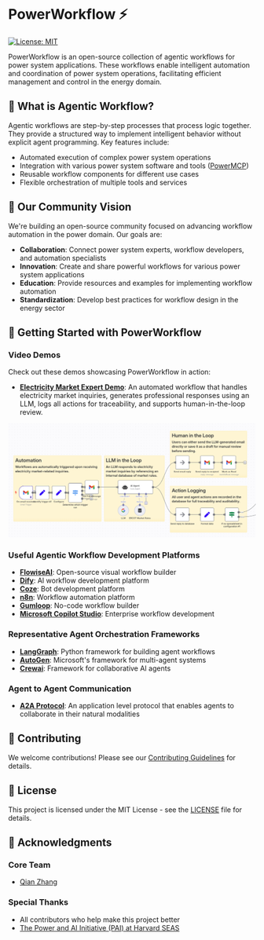 # PowerWorkflow ⚡

[![License: MIT](https://img.shields.io/badge/License-MIT-yellow.svg)](https://opensource.org/licenses/MIT)

PowerWorkflow is an open-source collection of agentic workflows for power system applications. These workflows enable intelligent automation and coordination of power system operations, facilitating efficient management and control in the energy domain.

## 🌟 What is Agentic Workflow?

Agentic workflows are step-by-step processes that process logic together. They provide a structured way to implement intelligent behavior without explicit agent programming. Key features include:

- Automated execution of complex power system operations
- Integration with various power system software and tools ([PowerMCP](https://github.com/power-agent/PowerMCP))
- Reusable workflow components for different use cases
- Flexible orchestration of multiple tools and services

## 🤝 Our Community Vision

We're building an open-source community focused on advancing workflow automation in the power domain. Our goals are:

- **Collaboration**: Connect power system experts, workflow developers, and automation specialists
- **Innovation**: Create and share powerful workflows for various power system applications
- **Education**: Provide resources and examples for implementing workflow automation
- **Standardization**: Develop best practices for workflow design in the energy sector

## 🚀 Getting Started with PowerWorkflow

### Video Demos

Check out these demos showcasing PowerWorkflow in action:

- [**Electricity Market Expert Demo**](https://www.youtube.com/watch?v=7znHBHHVgW4): An automated workflow that handles electricity market inquiries, generates professional responses using an LLM, logs all actions for traceability, and supports human-in-the-loop review.

![Electricity Market Expert Workflow](Electricity%20Market%20Expert/Market%20Expert%20WF.png)

### Useful Agentic Workflow Development Platforms

- [**FlowiseAI**](https://flowiseai.com/): Open-source visual workflow builder
- [**Dify**](https://dify.ai/): AI workflow development platform
- [**Coze**](https://www.coze.com/): Bot development platform
- [**n8n**](https://n8n.io/): Workflow automation platform
- [**Gumloop**](https://gumloop.com/): No-code workflow builder
- [**Microsoft Copilot Studio**](https://www.microsoft.com/en-us/microsoft-copilot/microsoft-copilot-studio): Enterprise workflow development

### Representative Agent Orchestration Frameworks

- [**LangGraph**](https://python.langchain.com/docs/langgraph): Python framework for building agent workflows
- [**AutoGen**](https://microsoft.github.io/autogen/): Microsoft's framework for multi-agent systems
- [**Crewai**](https://github.com/joaomdmoura/crewAI): Framework for collaborative AI agents

### Agent to Agent Communication

- [**A2A Protocol**](https://google.github.io/A2A/): An application level protocol that enables agents to collaborate in their natural modalities

## 🤝 Contributing

We welcome contributions! Please see our [Contributing Guidelines](https://power-agent.github.io/) for details.

## 📄 License

This project is licensed under the MIT License - see the [LICENSE](LICENSE) file for details.

## 🙏 Acknowledgments

### Core Team
- [Qian Zhang](https://seas.harvard.edu/person/qian-zhang) 

### Special Thanks
- All contributors who help make this project better
- [The Power and AI Initiative (PAI) at Harvard SEAS](https://pai.seas.harvard.edu/)